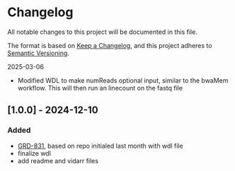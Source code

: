 # Changelog
All notable changes to this project will be documented in this file.

The format is based on [Keep a Changelog](https://keepachangelog.com/en/1.0.0/),
and this project adheres to [Semantic Versioning](https://semver.org/spec/v2.0.0.html).


2025-03-06
- Modified WDL to make numReads optional input, similar to the bwaMem workflow. This will then run an linecount on the fastq file 


## [1.0.0] - 2024-12-10
### Added
- [GRD-831](https://jira.oicr.on.ca/browse/GRD-831), based on repo initialed last month with wdl file
- finalize wdl
- add readme and vidarr files



